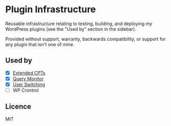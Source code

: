 # Plugin Infrastructure

Reusable infrastructure relating to testing, building, and deploying my WordPress plugins (see the "Used by" section in the sidebar).

Provided without support, warranty, backwards compatibility, or support for any plugin that isn't one of mine.

## Used by

* [x] [Extended CPTs](https://github.com/johnbillion/extended-cpts)
* [x] [Query Monitor](https://github.com/johnbillion/query-monitor)
* [x] [User Switching](https://github.com/johnbillion/user-switching)
* [ ] WP Crontrol

## Licence

MIT
